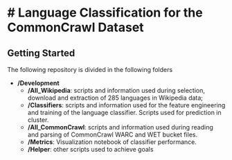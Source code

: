 # # Language Classification for the CommonCrawl Dataset

## Getting Started

The following repository is divided in the following folders

 * **/Development**
     - **/All_Wikipedia**: scripts and information used during selection, download and extraction of 285 languages in Wikipedia data;  
     - **/Classifiers**: scripts and information used for the feature engineering and 	training of the language classifier. Scripts used for prediction in cluster.
     - **/All_CommonCrawl**: scripts and information used during reading and parsing of CommonCrawl WARC and WET bucket files.
     - **/Metrics**: Visualization notebook of classifier performance.
     - **/Helper**: other scripts used to achieve goals
